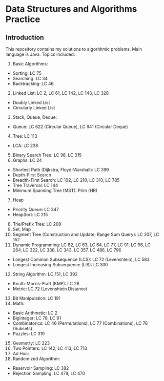 # Data Structures and Algorithms Practice
## Introduction
This repository contains my solutions to algorithmic problems. Main language is Java. Topics included:
1. Basic Algorithms:
  * Sorting: LC 75
  * Searching: LC 34
  * Backtracking: LC 46
2. Linked List: LC 2, LC 61, LC 142, LC 143, LC 328
  * Doubly Linked List
  * Circularly Linked List
3. Stack, Queue, Deque:
  * Queue: LC 622 (Circular Queue), LC 641 (Circular Deque)
4. Tree: LC 113
  * LCA: LC 236
5. Binary Search Tree: LC 98, LC 315
6. Graphs: LC 24
  * Shortest Path (Dijkstra, Floyd-Warshall): LC 399
  * Depth-First Search
  * Breadth-First Search: LC 102, LC 210, LC 310, LC 785
  * Tree Traversal: LC 144
  * Minimum Spanning Tree (MST): Prim (HR)
7. Heap
  * Priority Queue: LC 347
  * HeapSort: LC 215
8. Trie/Prefix Tree: LC 208
9. Set, Map
10. Segment Tree (Construction and Update; Range Sum Query): LC 307, LC 152
11. Dynamic Programming: LC 62, LC 63, LC 64, LC 77, LC 91, LC 96, LC 264, LC 322, LC 338, LC 343, LC 357, LC 486, LC 790
  * Longest Common Subsequence (LCS): LC 72 (Levenshtein), LC 583
  * Longest Increasing Subsequence (LIS): LC 300
12. String Algorithm: LC 151, LC 392
  * Knuth-Morris-Pratt (KMP): LC 28
  * Metric: LC 72 (Levenshtein Distance)
13. Bit Manipulation: LC 191
14. Math:
  * Basic Arithmetic: LC 2
  * BigInteger: LC 78, LC 91
  * Combinatorics: LC 46 (Permutations), LC 77 (Combinations), LC 78 (Subsets)
  * Puzzles: LC 319
15. Geometry: LC 223
16. Two Pointers: LC 142, LC 413, LC 713
17. Ad Hoc:
18. Randomized Algorithm:
  * Reservoir Sampling: LC 382
  * Rejection Sampling: LC 478, LC 470

